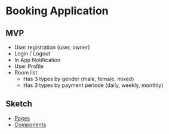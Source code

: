 # Booking Application

## MVP

- User registration (user, owner)
- Login / Logout
- In App Notification
- User Profile
- Room list
  - Has 3 types by gender (male, female, mixed)
  - Has 3 types by payment periode (daily, weekly, monthly)

## Sketch

- [Pages](./PAGES.md)
- [Components](./COMPONENTS.md)
